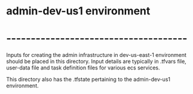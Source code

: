 # admin-dev-us1 environment    
# -------------------------------------    
    
Inputs for creating the admin infrastructure in dev-us-east-1 environment should be placed in this directory. Input details are typically in .tfvars file, user-data file and task definition files for various ecs services.    
    
This directory also has the .tfstate pertaining to the admin-dev-us1 environment.